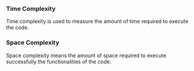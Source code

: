 ### Time Complexity
Time complexity is used to measure the amount of time required to execute the code.
### Space Complexity
Space complexity means the amount of space required to execute successfully the functionalities of the code. 